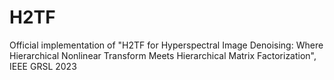 # H2TF
Official implementation of "H2TF for Hyperspectral Image Denoising: Where Hierarchical Nonlinear Transform Meets Hierarchical Matrix Factorization", IEEE GRSL 2023

